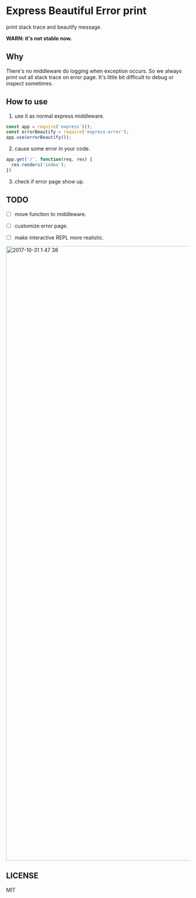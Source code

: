 # Express Beautiful Error print
print stack trace and beautify message.

**WARN: it's not stable now.**

## Why

There's no middleware do logging when exception occurs. So we always print out all stack trace on error page.
It's little bit difficult to debug or inspect sometimes.

## How to use

1. use it as normal express middleware.

```javascript
const app = require('express')();
const errorBeautify = require('express-error');
app.use(errorBeautify());
```

2. cause some error in your code.
```javascript
app.get('/', function(req, res) {
  res.renders('index');
})
```

3. check if error page show up.

## TODO

- [ ] move function to middleware.
- [ ] customize error page.
- [ ] make interactive REPL more realistic.


<img width="1678" alt="2017-10-31 1 47 38" src="https://user-images.githubusercontent.com/6581081/32209231-3dc9cd18-bdd5-11e7-8e55-86676e1a3bcd.png">

## LICENSE
MIT